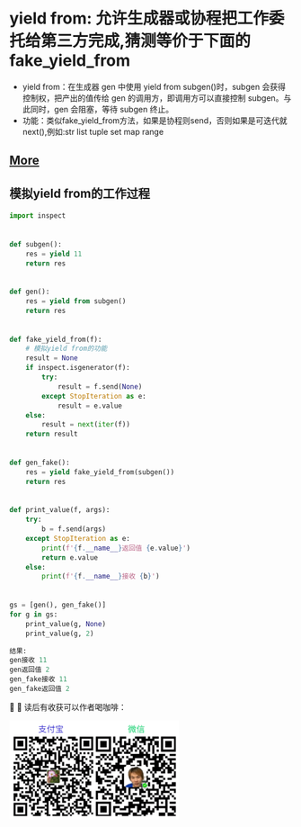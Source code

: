 # yield from: 允许生成器或协程把工作委托给第三方完成,猜测等价于下面的fake_yield_from

- yield from：在生成器 gen 中使用 yield from subgen()时，subgen 会获得控制权，把产出的值传给 gen 的调用方，即调用方可以直接控制 subgen。与此同时，gen 会阻塞，等待 subgen 终止。
- 功能：类似fake_yield_from方法，如果是协程则send，否则如果是可迭代就next(),例如:str list tuple set map range

## [More](directory.md)

## 模拟yield from的工作过程
``` python
import inspect


def subgen():
    res = yield 11
    return res


def gen():
    res = yield from subgen()
    return res


def fake_yield_from(f):
    # 模拟yield from的功能
    result = None
    if inspect.isgenerator(f):
        try:
            result = f.send(None)
        except StopIteration as e:
            result = e.value
    else:
        result = next(iter(f))
    return result


def gen_fake():
    res = yield fake_yield_from(subgen())
    return res


def print_value(f, args):
    try:
        b = f.send(args)
    except StopIteration as e:
        print(f'{f.__name__}返回值 {e.value}')
        return e.value
    else:
        print(f'{f.__name__}接收 {b}')


gs = [gen(), gen_fake()]
for g in gs:
    print_value(g, None)
    print_value(g, 2)

```

``` python
结果:
gen接收 11
gen返回值 2
gen_fake接收 11
gen_fake返回值 2
```

:ribbon: :ribbon: 读后有收获可以作者喝咖啡：

<img src="aw2.png" width="60%"/>